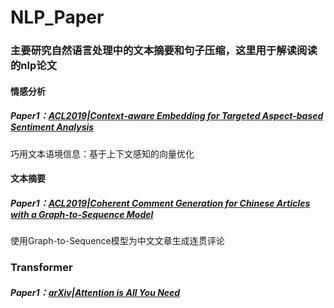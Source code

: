 # NLP_Paper
### 主要研究自然语言处理中的文本摘要和句子压缩，这里用于解读阅读的nlp论文
#### 情感分析
##### Paper1：[ACL2019|Context-aware Embedding for Targeted Aspect-based Sentiment Analysis][address1]
[address1]:https://github.com/LewPeng97/NLP_Paper/blob/master/ACL2019%7C%E5%B7%A7%E7%94%A8%E6%96%87%E6%9C%AC%E8%AF%AD%E5%A2%83%E4%BF%A1%E6%81%AF%EF%BC%9A%E5%9F%BA%E4%BA%8E%E4%B8%8A%E4%B8%8B%E6%96%87%E6%84%9F%E7%9F%A5%E7%9A%84%E5%90%91%E9%87%8F%E4%BC%98%E5%8C%96.md
巧用文本语境信息：基于上下文感知的向量优化

#### 文本摘要
##### Paper1：[ACL2019|Coherent Comment Generation for Chinese Articles with a Graph-to-Sequence Model][address2]
[address2]:https://github.com/LewPeng97/NLP_Paper/blob/master/ACL2019%7C%E4%BD%BF%E7%94%A8Graph-to-Sequence%E6%A8%A1%E5%9E%8B%E4%B8%BA%E4%B8%AD%E6%96%87%E6%96%87%E7%AB%A0%E7%94%9F%E6%88%90%E8%BF%9E%E8%B4%AF%E8%AF%84%E8%AE%BA.md
使用Graph-to-Sequence模型为中文文章生成连贯评论

### Transformer
##### Paper1：[arXiv|Attention is All You Need][adress3]
[adress3]:https://kexue.fm/archives/4765
